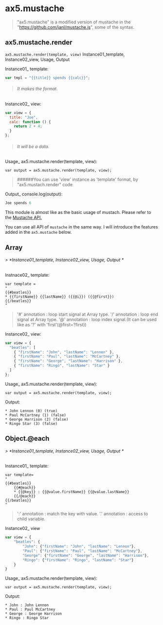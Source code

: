 # ax5.mustache

> "ax5.mustache" is a modified version of mustache 
in the "https://github.com/janl/mustache.js", some of the syntax.


## ax5.mustache.render  
`ax5.mustache.render(template, view)`
Instance01_template, Instance02_view, Usage, Output


Instance01_ template:
```js
var tmpl = "{{title}} spends {{calc}}";
```
> ###### It makes the format.

Instance02_ view:
```js
var view = {
  title: "Joe",
  calc: function () {
    return 2 + 4;
  }
};
```
> ###### It will be a data.

Usage_ ax5.mustache.render(template, view):
```
var output = ax5.mustache.render(template, view);
```
> ######You can use 'view' instance as 'template' format, by "ax5.mustach.render" code

Output_ console.log(output):
```js
Joe spends 6
```

This module is almost like as the basic usage of mustach.
Please refer to the [Mustache API.](https://github.com/janl/mustache.js/blob/master/README.md)

You can use all API of `mustache` in the same way.
I will introduce the features added in the `ax5.mustache` below.


## Array
###### > *Instance01_template, Instance02_view, Usage, Output *



Instnace02_ template:
```
var template =
"
{{#beatles}}
* {{firstName}} {{lastName}} ({{@i}}) ({{@first}})
{{/beatles}}
"
```
> '#' annotation : loop start signal at Array type.
'/'  annotation : loop end signal at Array type.
'@' annotation : loop index signal.(It can be used like as '?' with 'first'(@first=?first))

Instance02_ view:
```js
var view = {
  "beatles": [
    { "firstName": "John", "lastName": "Lennon" },
    { "firstName": "Paul", "lastName": "McCartney" },
    { "firstName": "George", "lastName": "Harrison" },
    { "firstName": "Ringo", "lastName": "Star" }
  ]
};
```


Usage_ ax5.mustache.render(template, view):
```
var output = ax5.mustache.render(template, view);
```


Output:
```
* John Lennon (0) (true)
* Paul McCartney (1) (false)
* George Harrison (2) (false)
* Ringo Star (3) (false)
```

## Object.@each
###### > *Instance01_template, Instance02_view, Usage, Output *


Instance01_ template:
```
var template=
"
{{#beatles}}
    {{#@each}}
    * {{@key}} : {{@value.firstName}} {{@value.lastName}}
    {{/@each}}
{{/beatles}}
"
```
> ':' annotation : match the key with value.
'.' annotation : access to child variable.


Instance02_ view
```js
var view = {
    "beatles": {
        "John": {"firstName": "John", "lastName": "Lennon"},
        "Paul": {"firstName": "Paul", "lastName": "McCartney"},
        "George": {"firstName": "George", "lastName": "Harrison"},
        "Ringo": {"firstName": "Ringo", "lastName": "Star"}
    }
}
```

Usage_ ax5.mustache.render(template, view):
```
var output = ax5.mustache.render(template, view);
```

Output:
```
* John : John Lennon
* Paul : Paul McCartney
* George : George Harrison
* Ringo : Ringo Star
```